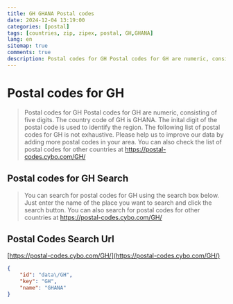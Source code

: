```yaml
---
title: GH GHANA Postal codes 
date: 2024-12-04 13:19:00
categories: [postal]
tags: [countries, zip, zipex, postal, GH,GHANA]
lang: en
sitemap: true
comments: true
description: Postal codes for GH Postal codes for GH are numeric, consisting of five digits. The country code of GH is GHANA. The inital digit of the postal code is used to identify the region. The following list of postal codes for GH is not exhaustive. Please help us to improve our data by adding more postal codes in your area. You can also check the list of postal codes for other countries at https://postal-codes.cybo.com/GH/
---
```


# Postal codes for GH
> Postal codes for GH Postal codes for GH are numeric, consisting of five digits. The country code of GH is GHANA. The inital digit of the postal code is used to identify the region. The following list of postal codes for GH is not exhaustive. Please help us to improve our data by adding more postal codes in your area. You can also check the list of postal codes for other countries at https://postal-codes.cybo.com/GH/

## Postal codes for GH Search 
> You can search for postal codes for GH using the search box below. Just enter the name of the place you want to search and click the search button. You can also search for postal codes for other countries at https://postal-codes.cybo.com/GH/

## Postal Codes Search Url

[https://postal-codes.cybo.com/GH/](https://postal-codes.cybo.com/GH/)
```json
{
    "id": "data\/GH",
    "key": "GH",
    "name": "GHANA"
}
```
